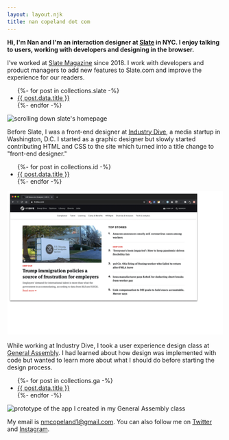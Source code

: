 ```yaml
---
layout: layout.njk
title: nan copeland dot com
---
```


<p class="intro"><strong>Hi, I'm Nan and I'm an interaction designer at <a href="https://slate.com/">Slate</a> in NYC. I enjoy talking to users, working with developers and designing in the browser.</strong></p>

<!-- slate -->
<section class="job-block">
<div class="block">
<p>I’ve worked at <a href="https://slate.com/">Slate Magazine</a> since 2018. I work with developers and product managers to add new features to Slate.com and improve the experience for our readers.</p>

<ul>
{%- for post in collections.slate -%}
	<li><a class="project-link" href="{{ post.url }}">{{ post.data.title }}</a></li>
{%- endfor -%}
</ul>
</div>

<div class="block">
	<!--<video controls loop>
		<source type="video/mp4" src="img/slate_scroll.mp4"></source>
		<p>Your browser does not support the video element.</p>
	</video>-->
	<img alt="scrolling down slate's homepage" src="img/slate_scroll.gif"/>
</div>
</section>

<!-- ID -->
<section class="job-block">
<div class="block">
<p>Before Slate, I was a front-end designer at <a href="https://www.industrydive.com/">Industry Dive</a>, a media startup in Washington, D.C. I started as a graphic designer but slowly started contributing HTML and CSS to the site which turned into a title change to "front-end designer."</p>

<ul>
{%- for post in collections.id -%}
	<li><a class="project-link" href="{{ post.url }}">{{ post.data.title }}</a></li>
{%- endfor -%}
</ul>
</div>


<div class="block order-1">
	<img alt="industry dive websites stacked on top of each other" src="img/ID_sites.gif"/>
</div>
</section>

<!-- GA -->
<section class="job-block">
<div class="block">
<p>While working at Industry Dive, I took a user experience design class at <a href="https://generalassemb.ly/">General Assembly</a>. I had learned about how design was implemented with code but wanted to learn more about what I should do before starting the design process.</p>

<ul>
{%- for post in collections.ga -%}
	<li><a class="project-link" href="{{ post.url }}">{{ post.data.title }}</a></li>
{%- endfor -%}
</ul>
</div>

<div class="block">
	<img alt="prototype of the app I created in my General Assembly class" src="img/gig_flow.gif"/>
</div>
</section>


<p>My email is <a href="mailto:nmcopeland1@gmail.com">nmcopeland1@gmail.com</a>. You can also follow me on <a href="https://twitter.com/nancopeland">Twitter</a> and <a href="https://www.instagram.com/nancopeland/">Instagram</a>.</p>
